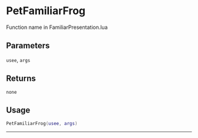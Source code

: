 # PetFamiliarFrog
Function name in FamiliarPresentation.lua
## Parameters
`usee`, `args`
## Returns
`none`
## Usage
```lua
PetFamiliarFrog(usee, args)
```
---
